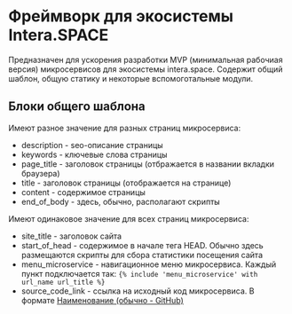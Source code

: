 # Фреймворк для экосистемы Intera.SPACE

Предназначен для ускорения разработки MVP (минимальная рабочиая версия) микросервисов для экосистемы intera.space. Содержит общий шаблон, общую статику и некоторые вспомоготальные модули.

## Блоки общего шаблона

Имеют разное значение для разных страниц микросервиса:
- description - seo-описание страницы
- keywords - ключевые слова страницы
- page_title - заголовок страницы (отбражается в названии вкладки браузера)
- title - заголовок страницы (отображается на странице)
- content - содержимое страницы
- end_of_body - здесь, обычно, располагают скрипты

Имеют одинаковое значение для всех страниц микросервиса:
- site_title - заголовок сайта
- start_of_head - содержимое в начале тега HEAD. Обычно здесь размещаются скрипты для сбора статистики посещения сайта
- menu_microservice - навигационное меню микросервиса. Каждый пункт подключается так: `{% include 'menu_microservice' with url_name url_title %}`
- source_code_link - ссылка на исходный код микросервиса. В формате <a href="ссылка" target="_blank">Наименование (обычно - GitHub)</a>
